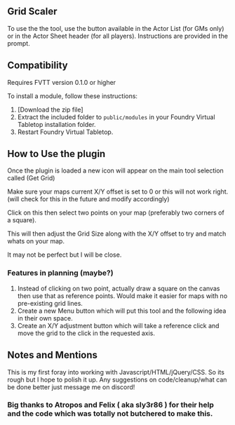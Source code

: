 ## Grid Scaler

To use the the tool, use the button available in the Actor List (for GMs only) or in the Actor Sheet header (for all players). Instructions are provided in the prompt.

## Compatibility

Requires FVTT version 0.1.0 or higher

To install a module, follow these instructions:

1. [Download the zip file]
2. Extract the included folder to `public/modules` in your Foundry Virtual Tabletop installation folder.
3. Restart Foundry Virtual Tabletop. 

## How to Use the plugin

Once the plugin is loaded a new icon will appear on the main tool selection called (Get Grid)

Make sure your maps current X/Y offset is set to 0 or this will not work right. (will check for this in the future and modify accordingly)

Click on this then select two points on your map (preferably two corners of a square).

This will then adjust the Grid Size along with the X/Y offset to try and match whats on your map.

It may not be perfect but I will be close. 

### Features in planning (maybe?)

1. Instead of clicking on two point, actually draw a square on the canvas then use that as reference points. Would make it easier for maps with no pre-existing grid lines.
2. Create a new Menu button which will put this tool and the following idea in their own space.
3. Create an X/Y adjustment button which will take a reference click and move the grid to the click in the requested axis.

## Notes and Mentions

This is my first foray into working with Javascript/HTML/jQuery/CSS. So its rough but I hope to polish it up. Any suggestions on code/cleanup/what can be done better just message me on discord!

### Big thanks to Atropos and Felix ( aka sly3r86 ) for their help and the code which was totally not butchered to make this.
